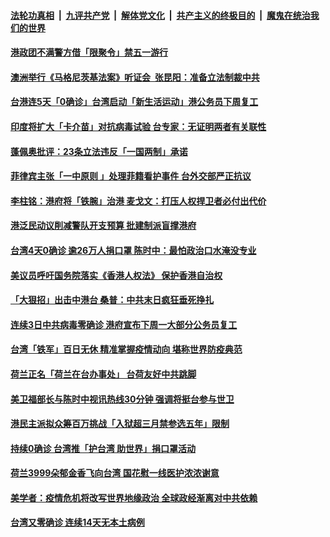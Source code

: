####  [法轮功真相](../../../../basic/blob/master/README.md?t=05012131) &nbsp;|&nbsp; [九评共产党](../../../../9ping.md/blob/master/README.md?t=05012131) &nbsp;|&nbsp; [解体党文化](../../../../jtdwh.md/blob/master/README.md?t=05012131)  &nbsp;|&nbsp; [共产主义的终极目的](../../../../gczydzjmd.md/blob/master/README.md?t=05012131) &nbsp;|&nbsp; [魔鬼在统治我们的世界](../../../../mgztzwmdsj.md/blob/master/README.md?t=05012131) 

#### [港政团不满警方借「限聚令」禁五一游行](../pages/soh55/373294.md?t=05012131) 
#### [澳洲举行《马格尼茨基法案》听证会  张昆阳：准备立法制裁中共](../pages/soh55/373222.md?t=05012131) 
#### [台港连5天「0确诊」台湾启动「新生活运动」港公务员下周复工](../pages/soh55/373195.md?t=05012131) 
#### [印度将扩大「卡介苗」对抗病毒试验 台专家：无证明两者有关联性](../pages/soh55/373150.md?t=05012131) 
#### [蓬佩奥批评：23条立法违反「一国两制」承诺](../pages/soh55/373189.md?t=05012131) 
#### [菲律宾主张「一中原则 」处理菲籍看护事件 台外交部严正抗议](../pages/soh55/373090.md?t=05012131) 
#### [李柱铭：港府将「铁腕」治港 麦戈文：打压人权捍卫者必付出代价](../pages/soh55/373108.md?t=05012131) 
#### [港泛民动议削减警队开支预算 批建制派盲撑港府](../pages/soh55/372988.md?t=05012131) 
#### [台湾4天0确诊 逾26万人捐口罩 陈时中：最怕政治口水淹没专业](../pages/soh55/372739.md?t=05012131) 
#### [美议员呼吁国务院落实《香港人权法》 保护香港自治权](../pages/soh55/372628.md?t=05012131) 
#### [「大狠招」出击中港台 桑普：中共末日疯狂垂死挣扎](../pages/soh55/372469.md?t=05012131) 
#### [连续3日中共病毒零确诊 港府宣布下周一大部分公务员复工](../pages/soh55/372400.md?t=05012131) 
#### [台湾「铁军」百日无休  精准掌握疫情动向 堪称世界防疫典范](../pages/soh55/372313.md?t=05012131) 
#### [荷兰正名「荷兰在台办事处」 台荷友好中共跳脚](../pages/soh55/372256.md?t=05012131) 
#### [美卫福部长与陈时中视讯热线30分钟 强调将挺台参与世卫](../pages/soh55/372211.md?t=05012131) 
#### [港民主派拟众筹百万挑战「入狱超三月禁参选五年」限制](../pages/soh55/371938.md?t=05012131) 
#### [持续0确诊 台湾推「护台湾 助世界」捐口罩活动](../pages/soh55/371806.md?t=05012131) 
#### [荷兰3999朵郁金香飞向台湾 国花慰一线医护浓浓谢意](../pages/soh55/371770.md?t=05012131) 
#### [美学者：疫情危机将改写世界地缘政治 全球政经渐离对中共依赖](../pages/soh55/371761.md?t=05012131) 
#### [台湾又零确诊 连续14天无本土病例](../pages/soh55/371443.md?t=05012131) 
